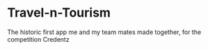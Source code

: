 # Travel-n-Tourism
The historic first app me and my team mates made together, for the competition Credentz
